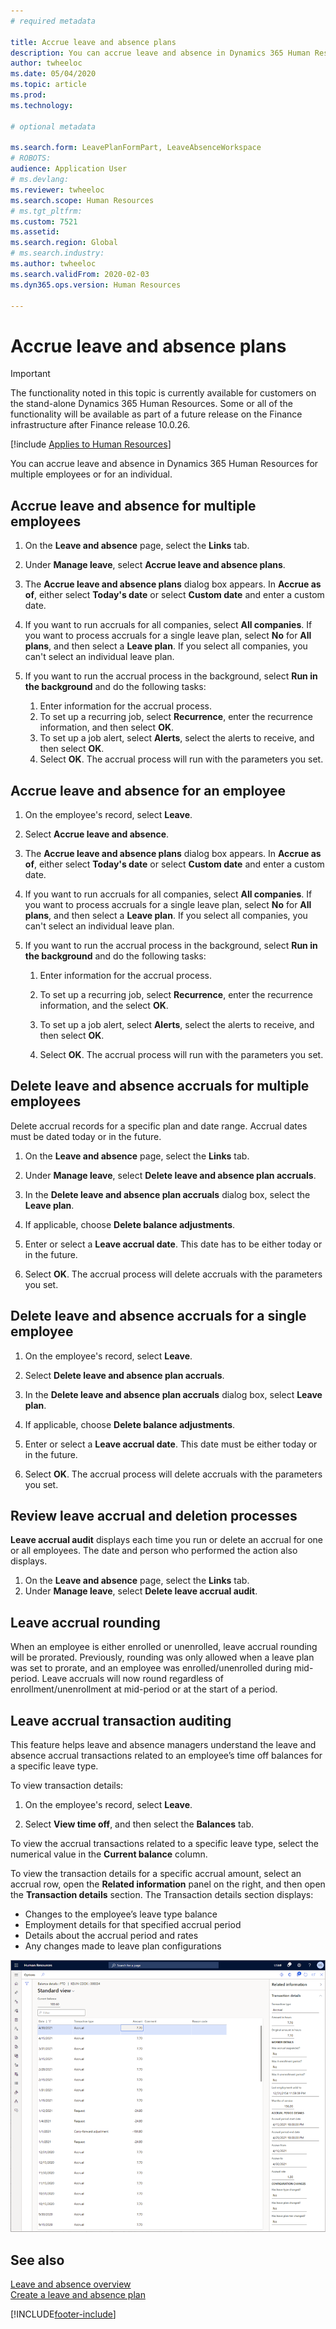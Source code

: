 ```yaml
---
# required metadata

title: Accrue leave and absence plans
description: You can accrue leave and absence in Dynamics 365 Human Resources for multiple employees or for an individual.
author: twheeloc
ms.date: 05/04/2020
ms.topic: article
ms.prod: 
ms.technology: 

# optional metadata

ms.search.form: LeavePlanFormPart, LeaveAbsenceWorkspace
# ROBOTS: 
audience: Application User
# ms.devlang: 
ms.reviewer: twheeloc
ms.search.scope: Human Resources
# ms.tgt_pltfrm: 
ms.custom: 7521
ms.assetid: 
ms.search.region: Global
# ms.search.industry: 
ms.author: twheeloc
ms.search.validFrom: 2020-02-03
ms.dyn365.ops.version: Human Resources

---
```


# Accrue leave and absence plans

>[!Important]
>The functionality noted in this topic is currently available for customers on the stand-alone Dynamics 365 Human Resources. Some or all of the functionality will be available as part of a future release on the Finance infrastructure after Finance release 10.0.26.


[!include [Applies to Human Resources](../includes/applies-to-hr.md)]

You can accrue leave and absence in Dynamics 365 Human Resources for multiple employees or for an individual.

## Accrue leave and absence for multiple employees

1. On the **Leave and absence** page, select the **Links** tab.

2. Under **Manage leave**, select **Accrue leave and absence plans**.

3. The **Accrue leave and absence plans** dialog box appears. In **Accrue as of**, either select **Today's date** or select **Custom date** and enter a custom date.

4. If you want to run accruals for all companies, select **All companies**. If you want to process accruals for a single leave plan, select **No** for **All plans**, and then select a **Leave plan**. If you select all companies, you can't select an individual leave plan.

5. If you want to run the accrual process in the background, select **Run in the background** and do the following tasks:

    1. Enter information for the accrual process.
    2. To set up a recurring job, select **Recurrence**, enter the recurrence information, and then select **OK**.
    3. To set up a job alert, select **Alerts**, select the alerts to receive, and then select **OK**.
    4. Select **OK**. The accrual process will run with the parameters you set. 

## Accrue leave and absence for an employee

1. On the employee's record, select **Leave**.

2. Select **Accrue leave and absence**.

3. The **Accrue leave and absence plans** dialog box appears. In **Accrue as of**, either select **Today's date** or select **Custom date** and enter a custom date.

4. If you want to run accruals for all companies, select **All companies**. If you want to process accruals for a single leave plan, select **No** for **All plans**, and then select a **Leave plan**. If you select all companies, you can't select an individual leave plan.

5. If you want to run the accrual process in the background, select **Run in the background** and do the following tasks:

   1. Enter information for the accrual process.

   2. To set up a recurring job, select **Recurrence**, enter the recurrence information, and the select **OK**.

   3. To set up a job alert, select **Alerts**, select the alerts to receive, and then select **OK**.

   4. Select **OK**. The accrual process will run with the parameters you set.

## Delete leave and absence accruals for multiple employees

Delete accrual records for a specific plan and date range. Accrual dates must be dated today or in the future.

1. On the **Leave and absence** page, select the **Links** tab.

2. Under **Manage leave**, select **Delete leave and absence plan accruals**.

3. In the **Delete leave and absence plan accruals** dialog box, select the **Leave plan**.

4. If applicable, choose **Delete balance adjustments**.

5. Enter or select a **Leave accrual date**. This date has to be either today or in the future.

6. Select **OK**. The accrual process will delete accruals with the parameters you set.

## Delete leave and absence accruals for a single employee

1. On the employee's record, select **Leave**.

2. Select **Delete leave and absence plan accruals**.

3. In the **Delete leave and absence plan accruals** dialog box, select **Leave plan**.

4. If applicable, choose **Delete balance adjustments**.

5. Enter or select a **Leave accrual date**. This date must be either today or in the future.

6. Select **OK**. The accrual process will delete accruals with the parameters you set.

## Review leave accrual and deletion processes

**Leave accrual audit** displays each time you run or delete an accrual for one or all employees. The date and person who performed the action also displays.

1. On the **Leave and absence** page, select the **Links** tab.
2. Under **Manage leave**, select **Delete leave accrual audit**.

## Leave accrual rounding
When an employee is either enrolled or unenrolled, leave accrual rounding will be prorated. Previously, rounding was only allowed when a leave plan was set to prorate, and an employee was enrolled/unenrolled during mid-period. Leave accruals will now round regardless of enrollment/unenrollment at mid-period or at the start of a period.

## Leave accrual transaction auditing

This feature helps leave and absence managers understand the leave and absence accrual transactions related to an employee’s time off balances for a specific leave type.

To view transaction details:

1. On the employee's record, select **Leave**.

2. Select **View time off**, and then select the **Balances** tab.

To view the accrual transactions related to a specific leave type, select the numerical value in the **Current balance** column.

To view the transaction details for a specific accrual amount, select an accrual row, open the **Related information** panel on the right, and then open the **Transaction details** section. The Transaction details section displays:

- Changes to the employee’s leave type balance
- Employment details for that specified accrual period
- Details about the accrual period and rates
- Any changes made to leave plan configurations

![Display leave accrual transaction auditing.](media/hr-leave-and-absence-accrue-audit.png)

## See also

[Leave and absence overview](hr-leave-and-absence-overview.md)</br>
[Create a leave and absence plan](hr-leave-and-absence-plans.md)



[!INCLUDE[footer-include](../includes/footer-banner.md)]
